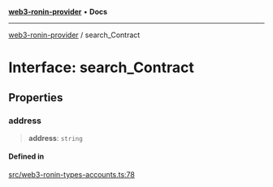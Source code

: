 [**web3-ronin-provider**](../README.md) • **Docs**

***

[web3-ronin-provider](../globals.md) / search\_Contract

# Interface: search\_Contract

## Properties

### address

> **address**: `string`

#### Defined in

[src/web3-ronin-types-accounts.ts:78](https://github.com/chuacw/web3-ronin-provider/blob/4a3e9d183c6bab0e7301d6bb6cb7346d9988c1ec/src/web3-ronin-types-accounts.ts#L78)

